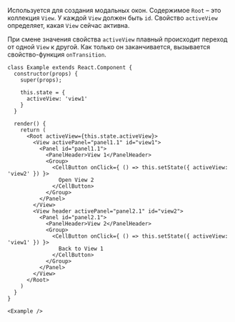 Используется для создания модальных окон. Содержимое `Root` – это коллекция `View`. У каждой `View` должен быть `id`.
Свойство `activeView` определяет, какая `View` сейчас активна.

При смене значения свойства `activeView` плавный происходит переход от одной `View` к другой.
Как только он заканчивается, вызывается свойство-функция `onTransition`.

```
class Example extends React.Component {
  constructor(props) {
    super(props);

    this.state = {
      activeView: 'view1'
    }
  }

  render() {
    return (
      <Root activeView={this.state.activeView}>
        <View activePanel="panel1.1" id="view1">
          <Panel id="panel1.1">
            <PanelHeader>View 1</PanelHeader>
            <Group>
              <CellButton onClick={ () => this.setState({ activeView: 'view2' }) }>
                Open View 2
              </CellButton>
            </Group>
          </Panel>
        </View>
        <View header activePanel="panel2.1" id="view2">
          <Panel id="panel2.1">
            <PanelHeader>View 2</PanelHeader>
            <Group>
              <CellButton onClick={ () => this.setState({ activeView: 'view1' }) }>
                Back to View 1
              </CellButton>
            </Group>
          </Panel>
        </View>
      </Root>
    )
  }
}

<Example />
```

